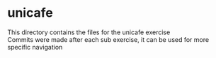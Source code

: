 # unicafe

This directory contains the files for the unicafe exercise  
Commits were made after each sub exercise, it can be used for more specific navigation
